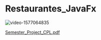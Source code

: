 # Restaurantes_JavaFx

![video-1577064835](https://user-images.githubusercontent.com/56726653/92182524-31e15e80-ee4c-11ea-8c34-d29ef8debec7.gif)


[Semester_Project_CPL.pdf](https://github.com/Tharwatdahroug/Restaurantes/files/5175305/Semester_Project_CPL.pdf)
